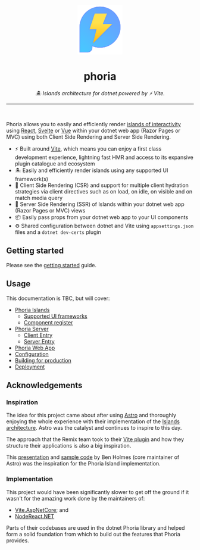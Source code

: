 <div align="center">
  <img width="120" height="133" src="/docs/assets/phoria.svg">
  <h1>phoria</h1>
  <p><i>🏝️ Islands architecture for dotnet powered by ⚡ Vite.</i></p>
  <hr /><br />
</div>

Phoria allows you to easily and efficiently render [islands of interactivity](https://docs.astro.build/en/concepts/islands/) using [React](https://react.dev/), [Svelte](https://svelte.dev/) or [Vue](https://vuejs.org/) within your dotnet web app (Razor Pages or MVC) using both Client Side Rendering and Server Side Rendering.

* ⚡ Built around [Vite](https://vite.dev/), which means you can enjoy a first class development experience, lightning fast HMR and access to its expansive plugin catalogue and ecosystem
* 🏝️ Easily and efficiently render islands using any supported UI framework(s)
* 🌊 Client Side Rendering (CSR) and support for multiple client hydration strategies via client directives such as on load, on idle, on visible and on match media query
* 🔋 Server Side Rendering (SSR) of Islands within your dotnet web app (Razor Pages or MVC) views
* 📦 Easily pass props from your dotnet web app to your UI components
* ⚙️ Shared configuration between dotnet and Vite using `appsettings.json` files and a `dotnet dev-certs` plugin

## Getting started

Please see the [getting started](./docs/guides/getting-started.md) guide.

## Usage

This documentation is TBC, but will cover:

* [Phoria Islands](./docs/guides/phoria-islands.md)
  * [Supported UI frameworks](./docs/guides/supported-ui-frameworks.md)
  * [Component register](./docs/guides/component-register.md)
* [Phoria Server](./docs/guides/phoria-server.md)
  * [Client Entry](./docs/guides/client-entry.md)
  * [Server Entry](./docs/guides/server-entry.md)
* [Phoria Web App](./docs/guides/phoria-web-app.md)
* [Configuration](./docs/guides/configuration.md)
* [Building for production](./docs/guides/building-for-production.md)
* [Deployment](./docs/guides/deployment.md)

## Acknowledgements

### Inspiration

The idea for this project came about after using [Astro](https://astro.build/) and thoroughly enjoying the whole experience with their implementation of the [Islands architecture](https://docs.astro.build/en/concepts/islands/). Astro was the catalyst and continues to inspire to this day.

The approach that the Remix team took to their [Vite plugin](https://remix.run/docs/en/main/guides/vite) and how they structure their applications is also a big inspiration.

This [presentation](https://www.youtube.com/watch?v=Ptqaqls2SYo) and [sample code](https://github.com/bholmesdev/vite-conf-islands-arch/blob/main/src/client.ts) by Ben Holmes (core maintainer of Astro) was the inspiration for the Phoria Island implementation.

### Implementation

This project would have been significantly slower to get off the ground if it wasn't for the amazing work done by the maintainers of:

* [Vite.AspNetCore](https://github.com/Eptagone/Vite.AspNetCore); and
* [NodeReact.NET](https://github.com/DaniilSokolyuk/NodeReact.NET)

Parts of their codebases are used in the dotnet Phoria library and helped form a solid foundation from which to build out the features that Phoria provides.

